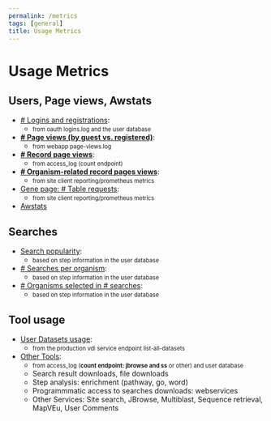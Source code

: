 ```yaml
---
permalink: /metrics
tags: [general]
title: Usage Metrics
---
```

<style>span.small { font-size: 80%; }</style>

<h1>Usage Metrics</h1>

<div class="static-content">

<h2>Users, Page views, Awstats</h2>
<ul>
  <li><a href="/a/app/search/metrics/LoginStats"># Logins and registrations</a>: 
    <ul><li><span class="small">from oauth logins.log and the user database</span></li></ul></li>
  <li><a href="/a/app/search/metrics/PageViewStats"><b># Page views (by guest vs. registered)</b></a>: 
    <ul><li><span class="small">from webapp page-views.log</span></li></ul></li>
  <li><a href="/a/app/search/metrics/RecordPageViewStats"><b># Record page views</b></a>: 
    <ul><li><span class="small">from access_log (count endpoint)</span></li></ul></li>
  <li><a href="/a/app/search/metrics/OrgPageViewMetrics"><b># Organism-related record pages views</b></a>: 
    <ul><li><span class="small">from site client reporting/prometheus metrics</span></li></ul></li>
  <li><a href="/a/app/search/metrics/GenePageTableMetrics">Gene page: # Table requests</a>: 
    <ul><li><span class="small">from site client reporting/prometheus metrics</span></li></ul></li>
  <li><a href="/a/app/search/metrics/Awstats">Awstats</a></li>
</ul>

<h2>Searches</h2>
<ul>
  <li><a href="/a/app/search/metrics/SearchMetrics">Search popularity</a>: 
    <ul><li><span class="small">based on step information in the user database</span></li></ul></li>
  <li><a href="/a/app/search/metrics/OrgParamNameMetrics"># Searches per organism</a>: 
    <ul><li><span class="small">based on step information in the user database</span></li></ul></li>
  <li><a href="/a/app/search/metrics/OrgParamCountMetrics"># Organisms selected in # searches</a>: 
    <ul><li><span class="small">based on step information in the user database</span></li></ul></li>
</ul>

<h2>Tool usage</h2>
<ul>
  <li><a href="/a/app/search/metrics/UserDatasets">User Datasets usage</a>: 
    <ul><li><span class="small">from the production vdi service endpoint list-all-datasets</span></li></ul></li>
  <li><a href="/a/app/search/metrics/ToolMetrics">Other Tools</a>:
    <ul><li><span class="small">from access_log (<b>count endpoint: jbrowse and ss</b> or other) and user database</span></li>
    <li>Search result downloads, file downloads</li>
    <li>Step analysis: enrichment (pathway, go, word)</li>
    <li>Programmmatic access to searches downloads: webservices </li>
    <li>Other Services: Site search, JBrowse, Multiblast, Sequence retrieval, MapVEu, User Comments</li>
    </ul></li>  
</ul>

</div>
